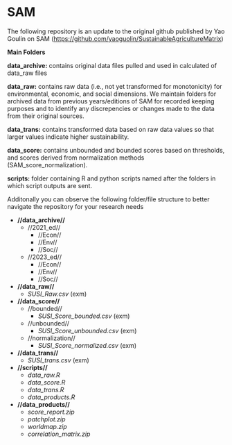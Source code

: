 # SAM
The following repository is an update to the original github published by Yao Goulin on SAM (https://github.com/yaoguolin/SustainableAgricultureMatrix)

**Main Folders**

**data_archive:** contains original data files pulled and used in calculated of data_raw files

**data_raw:** contains raw data (i.e., not yet transformed for monotonicity) for environmental, economic, and social dimensions. We maintain folders for archived data from previous years/editions of SAM for recorded keeping purposes and to identify any discrepencies or changes made to the data from their original sources.

**data_trans:** contains transformed data based on raw data values so that larger values indicate higher sustainability.

**data_score:** contains unbounded and bounded scores based on thresholds, and scores derived from normalization methods (SAM_score_normalization).

**scripts:** folder containing R and python scripts named after the folders in which script outputs are sent.

Additonally you can observe the following folder/file structure to better navigate the repository for your research needs

  - **//data_archive//**
    - //2021_ed//
      - //Econ//
      - //Env//
      - //Soc//
    - //2023_ed//
      - //Econ//
      - //Env//
      - //Soc//
  - **//data_raw//**
    - *SUSI_Raw.csv* (exm)
  - **//data_score//**
    - //bounded//
      - *SUSI_Score_bounded.csv* (exm)
    - //unbounded//
      - *SUSI_Score_unbounded.csv* (exm)
    - //normalization//
      - *SUSI_Score_normalized.csv* (exm)
  - **//data_trans//**
    - *SUSI_trans.csv* (exm)
  - **//scripts//**
    - *data_raw.R*
    - *data_score.R*
    - *data_trans.R*
    - *data_products.R*
  - **//data_products//**
    - *score_report.zip*
    - *patchplot.zip*
    - *worldmap.zip*
    - *correlation_matrix.zip*
